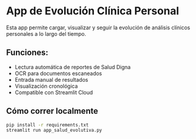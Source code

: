 
# App de Evolución Clínica Personal

Esta app permite cargar, visualizar y seguir la evolución de análisis clínicos personales a lo largo del tiempo.

## Funciones:
- Lectura automática de reportes de Salud Digna
- OCR para documentos escaneados
- Entrada manual de resultados
- Visualización cronológica
- Compatible con Streamlit Cloud

## Cómo correr localmente

```bash
pip install -r requirements.txt
streamlit run app_salud_evolutiva.py
```
